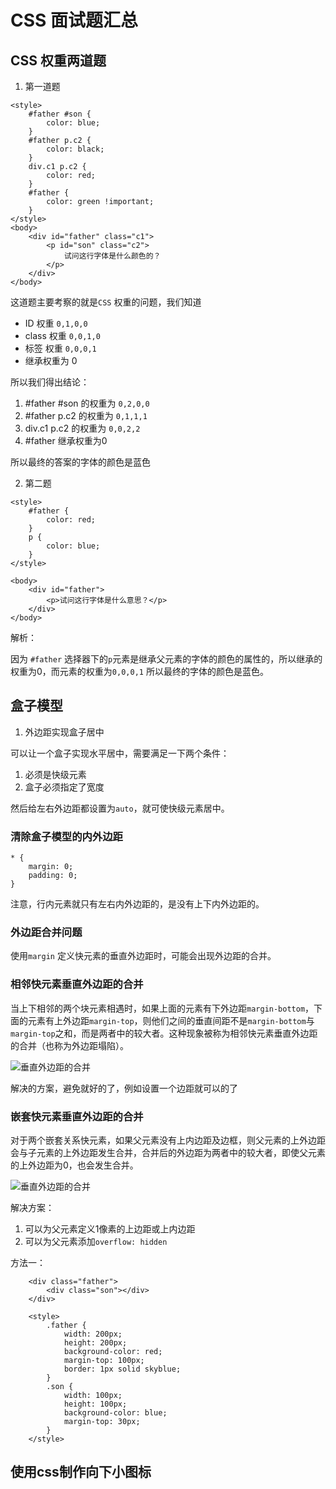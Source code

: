 # CSS 面试题汇总

## CSS 权重两道题

1. 第一道题

```
<style>
    #father #son {
        color: blue;
    }
    #father p.c2 {
        color: black;
    }
    div.c1 p.c2 {
        color: red;
    }
    #father {
        color: green !important;
    }
</style>
<body>
    <div id="father" class="c1">
        <p id="son" class="c2">
            试问这行字体是什么颜色的？
        </p>
    </div>
</body>
```

这道题主要考察的就是`CSS` 权重的问题，我们知道
- ID 权重 `0,1,0,0`
- class 权重 `0,0,1,0`
- 标签 权重 `0,0,0,1`
- 继承权重为 0

所以我们得出结论：

1. #father #son 的权重为 `0,2,0,0`
2. #father p.c2 的权重为 `0,1,1,1`
3. div.c1 p.c2 的权重为 `0,0,2,2`
4.  #father 继承权重为0

所以最终的答案的字体的颜色是蓝色


2. 第二题

```
<style>
    #father {
        color: red;
    }
    p {
        color: blue;
    }
</style>

<body>
    <div id="father">
        <p>试问这行字体是什么意思？</p>
    </div>
</body>
```

解析：

因为 `#father` 选择器下的`p`元素是继承父元素的字体的颜色的属性的，所以继承的权重为0，而元素的权重为`0,0,0,1` 所以最终的字体的颜色是蓝色。


## 盒子模型

1. 外边距实现盒子居中

可以让一个盒子实现水平居中，需要满足一下两个条件：

1. 必须是快级元素
2. 盒子必须指定了宽度

然后给左右外边距都设置为`auto`，就可使快级元素居中。

### 清除盒子模型的内外边距

```
* {
    margin: 0;
    padding: 0;
}
```

注意，行内元素就只有左右内外边距的，是没有上下内外边距的。

### 外边距合并问题

使用`margin` 定义快元素的垂直外边距时，可能会出现外边距的合并。

### 相邻快元素垂直外边距的合并

当上下相邻的两个块元素相遇时，如果上面的元素有下外边距`margin-bottom`，下面的元素有上外边距`margin-top`，则他们之间的垂直间距不是`margin-bottom`与`margin-top`之和，而是两者中的较大者。这种现象被称为相邻快元素垂直外边距的合并（也称为外边距塌陷）。

![垂直外边距的合并](https://github.com/yjn2015/css-interview/blob/master/img/css_margin_1.gif)

解决的方案，避免就好的了，例如设置一个边距就可以的了


### 嵌套快元素垂直外边距的合并

对于两个嵌套关系快元素，如果父元素没有上内边距及边框，则父元素的上外边距会与子元素的上外边距发生合并，合并后的外边距为两者中的较大者，即使父元素的上外边距为0，也会发生合并。

![垂直外边距的合并](https://github.com/yjn2015/css-interview/blob/master/img/css-margin.png)

解决方案：

1. 可以为父元素定义1像素的上边距或上内边距
2. 可以为父元素添加`overflow: hidden`

方法一：

```
    <div class="father">
        <div class="son"></div>
    </div>

    <style>
        .father {
            width: 200px;
            height: 200px;
            background-color: red;
            margin-top: 100px;
            border: 1px solid skyblue;
        }
        .son {
            width: 100px;
            height: 100px;
            background-color: blue;
            margin-top: 30px;
        }
    </style>
```

## 使用css制作向下小图标

